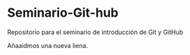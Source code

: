 # Seminario-Git-hub
Repositorio para el seminario de introducción de Git y GitHub



Añaaidmos una nueva liena.